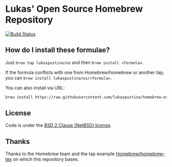 # Lukas' Open Source Homebrew Repository

[![Build Status](https://travis-ci.org/lukaspustina/homebrew-os.svg?branch=master)](https://travis-ci.org/lukaspustina/homebrew-os)


## How do I install these formulae?

Just `brew tap lukaspustina/os` and then `brew install <formula>`.

If the formula conflicts with one from Homebrew/homebrew or another tap, you can `brew install lukaspustina/os/<formula>`.

You can also install via URL:

```bash
brew install https://raw.githubusercontent.com/lukaspustina/homebrew-os/master/<formula>.rb
```


## License

Code is under the [BSD 2 Clause (NetBSD) license](https://github.com/Homebrew/brew/tree/master/LICENSE.txt).


## Thanks

Thanks to the Homebrew team and the tap example [Homebrew/homebrew-tex](https://github.com/Homebrew/homebrew-tex) on which this repository bases.

